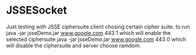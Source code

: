 # JSSESocket
Just testing with JSSE ciphersuite.client chosing certain cipher suite. 
to run 
java -jar jsseDemo.jar www.google.com 443 1
which will enable the selected ciphersuite
java -jar jsseDemo.jar www.google.com 443 0
which will disable the ciphersuite and server choose ramdom.

